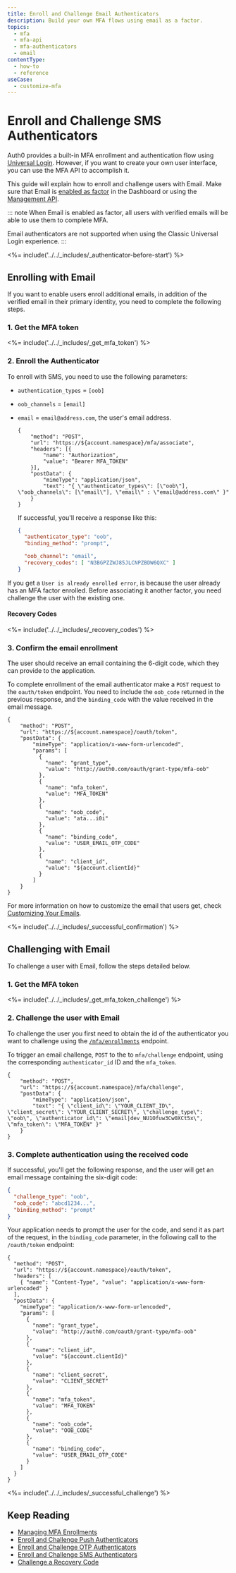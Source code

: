 ```yaml
---
title: Enroll and Challenge Email Authenticators
description: Build your own MFA flows using email as a factor.
topics:
  - mfa
  - mfa-api
  - mfa-authenticators
  - email
contentType:
  - how-to
  - reference
useCase:
  - customize-mfa
---
```

# Enroll and Challenge SMS Authenticators

Auth0 provides a built-in MFA enrollment and authentication flow using [Universal Login](/universal-login). However, if you want to create your own user interface, you can use the MFA API to accomplish it. 

This guide will explain how to enroll and challenge users with Email. Make sure that Email is [enabled as factor](/mfa/guides/configure-email-universal-login) in the Dashboard or using the [Management API](/api/management/v2#!/Guardian/put_factors_by_name).


::: note
When Email is enabled as factor, all users with verified emails will be able to use them to complete MFA.

Email authenticators are not supported when using the Classic Universal Login experience.
:::

<%= include('../../_includes/_authenticator-before-start') %>

## Enrolling with Email

If you want to enable users enroll additional emails, in addition of the verified email in their primary identity, you need to complete the following steps.

### 1. Get the MFA token

<%= include('../../_includes/_get_mfa_token') %>

### 2. Enroll the Authenticator 

To enroll with SMS, you need to use the following parameters:

- `authentication_types` = `[oob]`
- `oob_channels` = `[email]`
- `email` = `email@address.com`, the user's email address.

  ```har
  {
      "method": "POST",
      "url": "https://${account.namespace}/mfa/associate",
      "headers": [{
          "name": "Authorization",
          "value": "Bearer MFA_TOKEN"
      }],
      "postData": {
          "mimeType": "application/json",
          "text": "{ \"authenticator_types\": [\"oob\"], \"oob_channels\": [\"email\"], \"email\" : \"email@address.com\" }"
      }
  }
  ```

  If successful, you'll receive a response like this:

  ```json
  {
    "authenticator_type": "oob",
    "binding_method": "prompt",

    "oob_channel": "email",
    "recovery_codes": [ "N3BGPZZWJ85JLCNPZBDW6QXC" ]
  }
  ```

If you get a `User is already enrolled error`, is because the user already has an MFA factor enrolled. Before associating it another factor, you need challenge the user with the existing one.

#### Recovery Codes

<%= include('../../_includes/_recovery_codes') %>

### 3. Confirm the email enrollment

The user should receive an email containing the 6-digit code, which they can provide to the application.

To complete enrollment of the email authenticator make a `POST` request to the `oauth/token` endpoint. You need to include the `oob_code` returned in the previous response, and the `binding_code` with the value received in the email message.

```har
{
    "method": "POST",
    "url": "https://${account.namespace}/oauth/token",
    "postData": {
        "mimeType": "application/x-www-form-urlencoded",
        "params": [
          {
            "name": "grant_type",
            "value": "http://auth0.com/oauth/grant-type/mfa-oob"
          },
          {
            "name": "mfa_token",
            "value": "MFA_TOKEN"
          },
          {
            "name": "oob_code",
            "value": "ata...i0i"
          },
          {
            "name": "binding_code",
            "value": "USER_EMAIL_OTP_CODE"
          },
          {
            "name": "client_id",
            "value": "${account.clientId}"
          }
        ]
    }
}
```

For more information on how to customize the email that users get, check [Customizing Your Emails](/email/templates).

<%= include('../../_includes/_successful_confirmation') %>

## Challenging with Email

To challenge a user with Email, follow the steps detailed below.

### 1. Get the MFA token

<%= include('../../_includes/_get_mfa_token_challenge') %>

### 2. Challenge the user with Email

To challenge the user you first need to obtain the id of the authenticator you want to challenge using the [`/mfa/enrollments`](/mfa/guides/mfa-api/manage#list-authenticators) endpoint.

To trigger an email challenge, `POST` to the to `mfa/challenge` endpoint, using the corresponding `authenticator_id` ID and the `mfa_token`. 

```har
{
	"method": "POST",
	"url": "https://${account.namespace}/mfa/challenge",
	"postData": {
		"mimeType": "application/json",
		"text": "{ \"client_id\": \"YOUR_CLIENT_ID\",  \"client_secret\": \"YOUR_CLIENT_SECRET\", \"challenge_type\": \"oob\", \"authenticator_id\": \"email|dev_NU1Ofuw3Cw0XCt5x\", \"mfa_token\": \"MFA_TOKEN" }"
	}
}
```

### 3. Complete authentication using the received code

If successful, you'll get the following response, and the user will get an email message containing the six-digit code:

  ```json
  {
    "challenge_type": "oob",
    "oob_code": "abcd1234...",
    "binding_method": "prompt"
  }
  ```

Your application needs to prompt the user for the code, and send it as part of the request, in the `binding_code` parameter, in the following call to the `/oauth/token` endpoint:

```har
{
  "method": "POST",
  "url": "https://${account.namespace}/oauth/token",
  "headers": [
    { "name": "Content-Type", "value": "application/x-www-form-urlencoded" }
  ],
  "postData": {
    "mimeType": "application/x-www-form-urlencoded",
    "params": [
      {
        "name": "grant_type",
        "value": "http://auth0.com/oauth/grant-type/mfa-oob"
      },
      {
        "name": "client_id",
        "value": "${account.clientId}"
      },
      {
        "name": "client_secret",
        "value": "CLIENT_SECRET"
      },
      {
        "name": "mfa_token",
        "value": "MFA_TOKEN"
      },
      {
        "name": "oob_code",
        "value": "OOB_CODE"
      },
      {
        "name": "binding_code",
        "value": "USER_EMAIL_OTP_CODE"
      }
    ]
  }
}
```

<%= include('../../_includes/_successful_challenge') %>

## Keep Reading

* [Managing MFA Enrollments](/mfa/guides/mfa-api/manage)
* [Enroll and Challenge Push Authenticators](/mfa/guides/mfa-api/push)
* [Enroll and Challenge OTP Authenticators](/mfa/guides/mfa-api/otp)
* [Enroll and Challenge SMS Authenticators](/mfa/guides/mfa-api/sms)
* [Challenge a Recovery Code](/mfa/guides/mfa-api/recovery-code)
